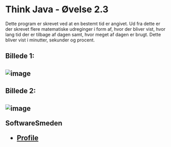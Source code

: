 # Think Java - Øvelse 2.3

<p> Dette program er skrevet ved at en bestemt tid er angivet. Ud fra dette er der skrevet flere matematiske udreginger i form af, hvor der bliver vist, hvor lang tid der er tilbage af dagen samt, hvor meget af dagen er brugt. Dette bliver vist i minutter, sekunder og procent.

<h2/>Billede 1: <h2/>

![image](https://user-images.githubusercontent.com/89922905/132328616-b14cd1d9-fb56-4860-9376-3a8b1d47e7e3.png)

<h2/>Billede 2: <h2/>

![image](https://user-images.githubusercontent.com/89922905/132328759-d284d7ef-7662-480d-ba4d-5e73c89cac02.png)


**SoftwareSmeden**

- [Profile](https://github.com/SoftwareSmeden "SoftwareSmeden")













